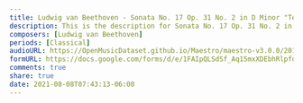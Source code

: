 ```yaml
---
title: Ludwig van Beethoven - Sonata No. 17 Op. 31 No. 2 in D Minor "Tempest" I. Largo-Allegro (7)
description: This is the description for Sonata No. 17 Op. 31 No. 2 in D Minor "Tempest" I. Largo-Allegro by Ludwig van Beethoven
composers: [Ludwig van Beethoven]
periods: [Classical]
audioURL: https://OpenMusicDataset.github.io/Maestro/maestro-v3.0.0/2017/MIDI-Unprocessed_055_PIANO055_MID--AUDIO-split_07-07-17_Piano-e_1-04_wav--2.midi
formURL: https://docs.google.com/forms/d/e/1FAIpQLSdSf_Aq15mxXDEbhRlpfoIZxS33gp99KOv2FvUPPZSNz9QNJw/viewform
comments: true
share: true
date: 2021-08-08T07:43:13-06:00
---
```

